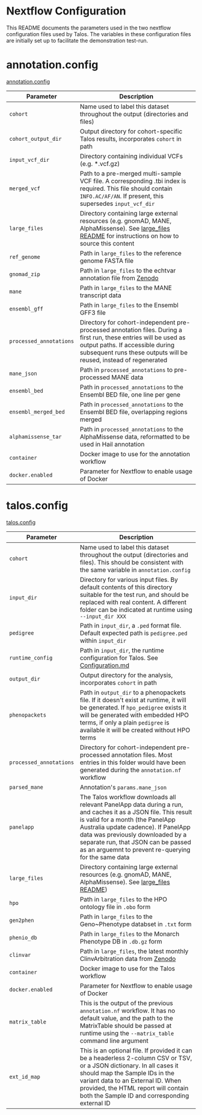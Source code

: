 # Nextflow Configuration

This README documents the parameters used in the two nextflow configuration files used by Talos. The variables in these configuration files are initially set up to facilitate the demonstration test-run.

# annotation.config

[annotation.config](../nextflow/annotation.config)


| **Parameter**           | **Description**                                                                                                                                                                                                            |
|-------------------------|----------------------------------------------------------------------------------------------------------------------------------------------------------------------------------------------------------------------------|
| `cohort`                | Name used to label this dataset throughout the output (directories and files)                                                                                                                                              |
| `cohort_output_dir`     | Output directory for cohort-specific Talos results, incorporates `cohort` in path                                                                                                                                          |
| `input_vcf_dir`         | Directory containing individual VCFs (e.g. *.vcf.gz)                                                                                                                                                                       |
| `merged_vcf`            | Path to a pre-merged multi-sample VCF file. A corresponding .tbi index is required. This file should contain `INFO.AC/AF/AN`. If present, this supersedes `input_vcf_dir`                                                  |
| `large_files`           | Directory containing large external resources (e.g. gnomAD, MANE, AlphaMissense). See [large_files README](../large_files/README.md) for instructions on how to source this content                                        |
| `ref_genome`            | Path in `large_files` to the reference genome FASTA file                                                                                                                                                                   |
| `gnomad_zip`            | Path in `large_files` to the echtvar annotation file from [Zenodo](https://zenodo.org/records/15222100)                                                                                                                    |
| `mane`                  | Path in `large_files` to the MANE transcript data                                                                                                                                                                          |
| `ensembl_gff`           | Path in `large_files` to the Ensembl GFF3 file                                                                                                                                                                             |
| `processed_annotations` | Directory for cohort-independent pre-processed annotation files. During a first run, these entries will be used as output paths. If accessible during subsequent runs these outputs will be reused, instead of regenerated |
| `mane_json`             | Path in `processed_annotations` to pre-processed MANE data                                                                                                                                                                 |
| `ensembl_bed`           | Path in `processed_annotations` to the Ensembl BED file, one line per gene                                                                                                                                                 |
| `ensembl_merged_bed`    | Path in `processed_annotations` to the Ensembl BED file, overlapping regions merged                                                                                                                                        |
| `alphamissense_tar`     | Path in `processed_annotations` to the AlphaMissense data, reformatted to be used in Hail annotation                                                                                                                       |
| `container`             | Docker image to use for the annotation workflow                                                                                                                                                                            |
| `docker.enabled`        | Parameter for Nextflow to enable usage of Docker                                                                                                                                                                           |

# talos.config

[talos.config](../nextflow/talos.config)

| **Parameter**           | **Description**                                                                                                                                                                                                                                                                                                             |
|-------------------------|-----------------------------------------------------------------------------------------------------------------------------------------------------------------------------------------------------------------------------------------------------------------------------------------------------------------------------|
| `cohort`                | Name used to label this dataset throughout the output (directories and files). This should be consistent with the same variable in `annotation.config`                                                                                                                                                                      |
| `input_dir`             | Directory for various input files. By default contents of this directory suitable for the test run, and should be replaced with real content. A different folder can be indicated at runtime using `--input_dir XXX`                                                                                                        |
| `pedigree`              | Path in `input_dir`, a `.ped` format file. Default expected path is `pedigree.ped` within `input_dir`                                                                                                                                                                                                                       |
| `runtime_config`        | Path in `input_dir`, the runtime configuration for Talos. See [Configuration.md](Configuration.md)                                                                                                                                                                                                                          |
| `output_dir`            | Output directory for the analysis, incorporates `cohort` in path                                                                                                                                                                                                                                                            |
| `phenopackets`          | Path in `output_dir` to a phenopackets file. If it doesn't exist at runtime, it will be generated. If `hpo_pedigree` exists it will be generated with embedded HPO terms, if only a plain `pedigree` is available it will be created without HPO terms                                                                      |
| `processed_annotations` | Directory for cohort-independent pre-processed annotation files. Most entries in this folder would have been generated during the `annotation.nf` workflow                                                                                                                                                                  |
| `parsed_mane`           | Annotation's `params.mane_json`                                                                                                                                                                                                                                                                                             |
| `panelapp`              | The Talos workflow downloads all relevant PanelApp data during a run, and caches it as a JSON file. This result is valid for a month (the PanelApp Australia update cadence). If PanelApp data was previously downloaded by a separate run, that JSON can be passed as an arguemnt to prevent re-querying for the same data |
| `large_files`           | Directory containing large external resources (e.g. gnomAD, MANE, AlphaMissense). See [large_files README](../large_files/README.md))                                                                                                                                                                                       |
| `hpo`                   | Path in `large_files` to the HPO ontology file in `.obo` form                                                                                                                                                                                                                                                               |
| `gen2phen`              | Path in `large_files` to the Geno~Phenotype databset in `.txt` form                                                                                                                                                                                                                                                         |
| `phenio_db`             | Path in `large_files` to the Monarch Phenotype DB in `.db.gz` form                                                                                                                                                                                                                                                          |
| `clinvar`               | Path in `large_files`, the latest monthly ClinvArbitration data from [Zenodo](https://zenodo.org/records/15896156)                                                                                                                                                                                                          |
| `container`             | Docker image to use for the Talos workflow                                                                                                                                                                                                                                                                                  |
| `docker.enabled`        | Parameter for Nextflow to enable usage of Docker                                                                                                                                                                                                                                                                            |
| `matrix_table`          | This is the output of the previous `annotation.nf` workflow. It has no default value, and the path to the MatrixTable should be passed at runtime using the `--matrix_table` command line argument                                                                                                                          |
| `ext_id_map`            | This is an optional file. If provided it can be a headerless 2-column CSV or TSV, or a JSON dictionary. In all cases it should map the Sample IDs in the variant data to an External ID. When provided, the HTML report will contain both the Sample ID and corresponding external ID                                       |
